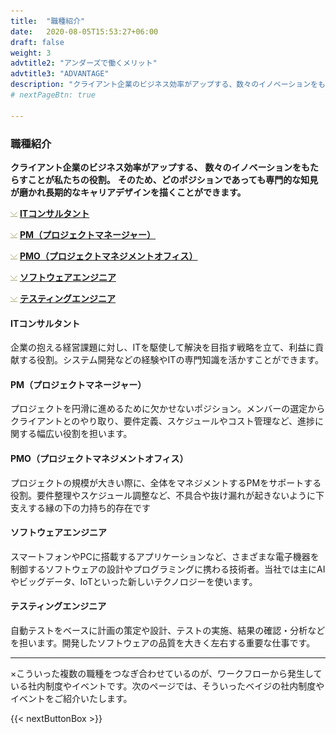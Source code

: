 ```yaml
---
title:  "職種紹介"
date:   2020-08-05T15:53:27+06:00
draft: false
weight: 3
advtitle2: "アンダーズで働くメリット"
advtitle3: "ADVANTAGE"
description: "クライアント企業のビジネス効率がアップする、数々のイノベーションをもたらすことが私たちの役割。そのため、どのポジションであっても専門的な知見が磨かれ長期的なキャリアデザインを描くことができます。"
# nextPageBtn: true

---
```


### 職種紹介

**クライアント企業のビジネス効率がアップする、**
**数々のイノベーションをもたらすことが私たちの役割。**
**そのため、どのポジションであっても専門的な知見が磨かれ長期的なキャリアデザインを描くことができます。**

![Image not available](../../ico_arw_page_anchor.webp "Title")  [**ITコンサルタント**](#ITコンサルタント)   

![Image not available](../../ico_arw_page_anchor.webp "Title")  [**PM（プロジェクトマネージャー）**](#PM（プロジェクトマネージャー）)       

![Image not available](../../ico_arw_page_anchor.webp "Title")  [**PMO（プロジェクトマネジメントオフィス）**](#PMO（プロジェクトマネジメントオフィス）)       

![Image not available](../../ico_arw_page_anchor.webp "Title")  [**ソフトウェアエンジニア**](#ソフトウェアエンジニア)   

![Image not available](../../ico_arw_page_anchor.webp "Title")  [**テスティングエンジニア**](#テスティングエンジニア)       
   

#### ITコンサルタント

企業の抱える経営課題に対し、ITを駆使して解決を目指す戦略を立て、利益に貢献する役割。システム開発などの経験やITの専門知識を活かすことができます。

#### PM（プロジェクトマネージャー）

プロジェクトを円滑に進めるために欠かせないポジション。メンバーの選定からクライアントとのやり取り、要件定義、スケジュールやコスト管理など、進捗に関する幅広い役割を担います。 

#### PMO（プロジェクトマネジメントオフィス）

プロジェクトの規模が大きい際に、全体をマネジメントするPMをサポートする役割。要件整理やスケジュール調整など、不具合や抜け漏れが起きないように下支えする縁の下の力持ち的存在です

#### ソフトウェアエンジニア

スマートフォンやPCに搭載するアプリケーションなど、さまざまな電子機器を制御するソフトウェアの設計やプログラミングに携わる技術者。当社では主にAIやビッグデータ、IoTといった新しいテクノロジーを使います。

#### テスティングエンジニア

自動テストをベースに計画の策定や設計、テストの実施、結果の確認・分析などを担います。開発したソフトウェアの品質を大きく左右する重要な仕事です。
    
---

×こういった複数の職種をつなぎ合わせているのが、ワークフローから発生している社内制度やイベントです。次のページでは、そういったベイジの社内制度やイベントをご紹介いたします。

{{< nextButtonBox >}}
